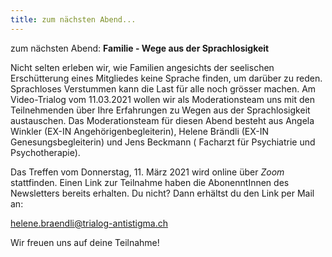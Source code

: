 ```yaml
---
title: zum nächsten Abend...
---
```

zum nächsten Abend: **Familie - Wege aus der Sprachlosigkeit**

Nicht selten erleben wir, wie Familien angesichts der seelischen Erschütterung eines Mitgliedes keine Sprache finden, um darüber zu reden. Sprachloses Verstummen kann die Last für alle noch grösser machen. Am Video-Trialog vom 11.03.2021 wollen wir als Moderationsteam uns mit den Teilnehmenden über Ihre Erfahrungen zu Wegen aus der Sprachlosigkeit austauschen. Das Moderationsteam für diesen Abend besteht aus Angela Winkler (EX-IN Angehörigenbegleiterin), Helene Brändli (EX-IN Genesungsbegleiterin) und Jens Beckmann ( Facharzt für Psychiatrie und Psychotherapie).

Das Treffen vom Donnerstag, 11. März 2021 wird online über *Zoom* stattfinden. Einen Link zur Teilnahme haben die AbonenntInnen des Newsletters bereits erhalten. Du nicht? Dann erhältst du den Link per Mail an:

[helene.braendli@trialog-antistigma.ch](mailto:helene.braendli@trialog-antistigma.ch)

Wir freuen uns auf deine Teilnahme!
